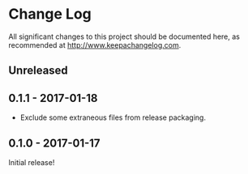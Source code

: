 # Change Log

All significant changes to this project should be documented here, as recommended at http://www.keepachangelog.com.

## Unreleased

## 0.1.1 - 2017-01-18

- Exclude some extraneous files from release packaging.

## 0.1.0 - 2017-01-17

Initial release!
